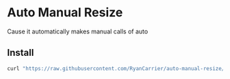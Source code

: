 # Auto Manual Resize

Cause it automatically makes manual calls of auto

## Install

```bash
curl "https://raw.githubusercontent.com/RyanCarrier/auto-manual-resize/master/install.sh" | bash
```

